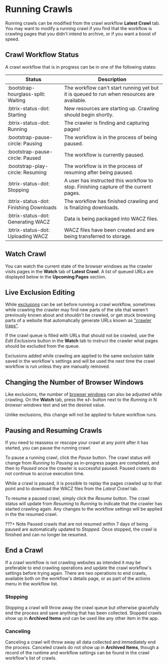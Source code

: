 # Running Crawls

Running crawls can be modified from the crawl workflow **Latest Crawl** tab. You may want to modify a running crawl if you find that the workflow is crawling pages that you didn't intend to archive, or if you want a boost of speed.

## Crawl Workflow Status

A crawl workflow that is in progress can be in one of the following states:

| Status | Description |
| ---- | ---- |
| <span class="status-violet-600">:bootstrap-hourglass-split: Waiting</span>     | The workflow can't start running yet but it is queued to run when resources are available. |
| <span class="status-violet-600">:btrix-status-dot: Starting</span>       | New resources are starting up. Crawling should begin shortly.|
| <span class="status-green-600">:btrix-status-dot: Running</span>        | The crawler is finding and capturing pages! |
| <span class="status-violet-600">:bootstrap-pause-circle: Pausing</span>     | The workflow is in the process of being paused. |
| <span class="status-neutral-500">:bootstrap-pause-circle: Paused</span>     | The workflow is currently paused. |
| <span class="status-violet-600">:bootstrap-play-circle: Resuming</span>     | The workflow is in the process of resuming after being paused. |
| <span class="status-violet-600">:btrix-status-dot: Stopping</span> | A user has instructed this workflow to stop. Finishing capture of the current pages.|
| <span class="status-violet-600">:btrix-status-dot: Finishing Downloads</span> | The workflow has finished crawling and is finalizing downloads.|
| <span class="status-violet-600">:btrix-status-dot: Generating WACZ</span> | Data is being packaged into WACZ files.|
| <span class="status-violet-600">:btrix-status-dot: Uploading WACZ</span> | WACZ files have been created and are being transferred to storage.|

## Watch Crawl

You can watch the current state of the browser windows as the crawler visits pages in the **Watch** tab of **Latest Crawl**. A list of queued URLs are displayed below in the **Upcoming Pages** section.

## Live Exclusion Editing

While [exclusions](workflow-setup.md#exclude-pages) can be set before running a crawl workflow, sometimes while crawling the crawler may find new parts of the site that weren't previously known about and shouldn't be crawled, or get stuck browsing parts of a website that automatically generate URLs known as ["crawler traps"](https://en.wikipedia.org/wiki/Spider_trap).

If the crawl queue is filled with URLs that should not be crawled, use the _Edit Exclusions_ button in the **Watch** tab to instruct the crawler what pages should be excluded from the queue.

Exclusions added while crawling are applied to the same exclusion table saved in the workflow's settings and will be used the next time the crawl workflow is run unless they are manually removed.

## Changing the Number of Browser Windows

Like exclusions, the number of [browser windows](workflow-setup.md#browser-windows) can also be adjusted while crawling. On the **Watch** tab, press the **+/-** button next to the _Running in_ N _browser windows_ text and set the desired value.

Unlike exclusions, this change will not be applied to future workflow runs.

## Pausing and Resuming Crawls

If you need to reassess or rescope your crawl at any point after it has started, you can pause the running crawl.

To pause a running crawl, click the *Pause* button. The crawl status will change from *Running* to *Pausing* as in-progress pages are completed, and then to *Paused* once the crawler is successful paused. Paused crawls do not continue to accrue execution time.

While a crawl is paused, it is possible to replay the pages crawled up to that point and to download the WACZ files from the *Latest Crawl* tab.

To resume a paused crawl, simply click the *Resume* button. The crawl status will update from *Resuming* to *Running* to indicate that the crawler has started crawling again. Any changes to the workflow settings will be applied in the the resumed crawl.

???+ Note
    Paused crawls that are not resumed within 7 days of being paused are automatically updated to *Stopped*. Once stopped, the crawl is finished and can no longer be resumed.

## End a Crawl

If a crawl workflow is not crawling websites as intended it may be preferable to end crawling operations and update the crawl workflow's settings before trying again. There are two operations to end crawls, available both on the workflow's details page, or as part of the actions menu in the workflow list.

### Stopping

Stopping a crawl will throw away the crawl queue but otherwise gracefully end the process and save anything that has been collected. Stopped crawls show up in **Archived Items** and can be used like any other item in the app.

### Canceling

Canceling a crawl will throw away all data collected and immediately end the process. Canceled crawls do not show up in **Archived Items**, though a record of the runtime and workflow settings can be found in the crawl workflow's list of crawls.
